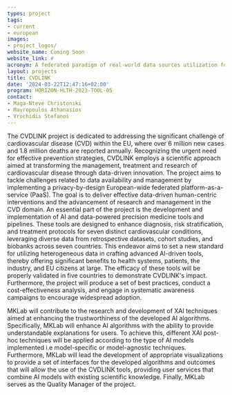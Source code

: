 ```yaml
---
types: project
tags:
- current
- european
images:
- project_logos/
website_name: Coming Soon
website_link: #
acronym: A federated paradigm of real-world data sources utilization for the empowerment of diagnosis, prognosis and risk assessment of cardiovascular conditions
layout: projects
title: CVDLINK
date: '2024-03-22T12:47:16+02:00'
program: HORIZON-HLTH-2023-TOOL-05
contact: 
- Maga-Nteve Christoniki 
- Mavropoulos Athanasios
- Vrochidis Stefanos
---
```

<p>
The CVDLINK project is dedicated to addressing the significant challenge of cardiovascular disease (CVD) within the EU, where over 6 million new cases and 1.8 million deaths are reported annually. Recognizing the urgent need for effective prevention  strategies, CVDLINK employs a scientific approach aimed at transforming the management, treatment and research of cardiovascular disease through data-driven innovation. The project aims to tackle  challenges related to data availability and management by implementing a privacy-by-design European-wide federated platform-as-a-service (PaaS). The goal is to deliver effective data-driven human-centric interventions and the advancement of research and management in the CVD domain. An essential part of the project is the development and implementation of AI and data-powered precision medicine tools and pipelines. These tools are designed to enhance diagnosis, risk stratification, and treatment protocols for seven distinct cardiovascular conditions,  leveraging diverse data from retrospective datasets, cohort studies, and biobanks across seven countries. This endeavor aims to set a new standard for utilizing heterogeneous data in crafting advanced AI-driven tools, thereby offering significant benefits to health systems, patients, the industry, and EU citizens at large. The efficacy of these tools will be properly validated in five countries to demonstrate CVDLINK's impact. Furthermore, the project will produce a set of best practices, conduct a cost-effectiveness analysis, and engage in systematic awareness campaigns to encourage widespread adoption. 
</p>
<p>
MKLab will contribute to the research and development of XAI techniques aimed at  enhancing the trustworthiness of the developed AI algorithms. Specifically, MKLab will enhance AI algorithms with the ability to provide understandable explanations for users. To achieve this, different XAI post-hoc techniques will be applied according to the type of AI models implemented i.e model-specific or model-agnostic techniques. Furthermore, MKLab will lead the development of appropriate visualizations to provide a set of interfaces for the developed algorithms and outcomes that will allow the use of the CVDLINK tools, providing user services that combine AI models with existing scientific knowledge. Finally, MKLab serves as the Quality Manager of the project. 
</p>